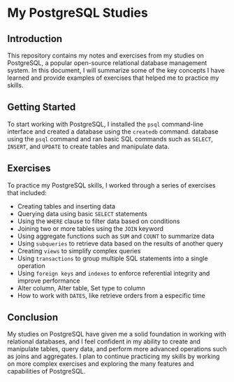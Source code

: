 # My PostgreSQL Studies

## Introduction
This repository contains my notes and exercises from my studies on PostgreSQL, a popular open-source relational database management system. 
In this document, I will summarize some of the key concepts I have learned and provide examples of exercises that helped me to practice my skills.

## Getting Started
To start working with PostgreSQL, I installed the `psql` command-line interface and created a database using the `createdb` command.
database using the `psql` command and ran basic SQL commands such as `SELECT`, `INSERT`, and `UPDATE` to create tables and manipulate data.

## Exercises
To practice my PostgreSQL skills, I worked through a series of exercises that included:

- Creating tables and inserting data
- Querying data using basic `SELECT` statements
- Using the `WHERE` clause to filter data based on conditions
- Joining two or more tables using the `JOIN` keyword
- Using aggregate functions such as `SUM` and `COUNT` to summarize data
- Using `subqueries` to retrieve data based on the results of another query
- Creating `views` to simplify complex queries
- Using `transactions` to group multiple SQL statements into a single operation
- Using `foreign keys` and `indexes` to enforce referential integrity and improve performance
- Alter column, Alter table, Set type to column
- How to work with `DATES`, like retrieve orders from a especific time

## Conclusion
My studies on PostgreSQL have given me a solid foundation in working with relational databases, and I feel confident in my ability to create and manipulate tables, query data, and perform more advanced operations such as joins and aggregates. I plan to continue practicing my skills by working on more complex exercises and exploring the many features and capabilities of PostgreSQL.
